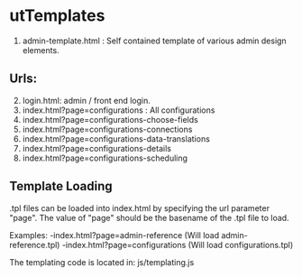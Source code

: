 utTemplates
===========
1. admin-template.html : Self contained template of various admin design elements.

Urls:
-----
2. login.html: admin / front end login.
3. index.html?page=configurations : All configurations
4. index.html?page=configurations-choose-fields
5. index.html?page=configurations-connections
6. index.html?page=configurations-data-translations
7. index.html?page=configurations-details
8. index.html?page=configurations-scheduling



Template Loading
----------------
.tpl files can be loaded into index.html by specifying the url parameter "page". The value of "page" should be the basename of the .tpl file to load.

Examples:
-index.html?page=admin-reference (Will load admin-reference.tpl)
-index.html?page=configurations (Will load configurations.tpl)

The templating code is located in: js/templating.js